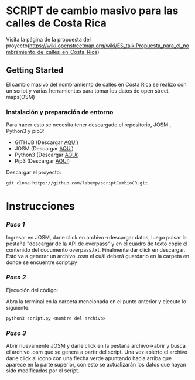 # SCRIPT de cambio masivo para las calles de Costa Rica 


Visita la página de la propuesta del proyecto(https://wiki.openstreetmap.org/wiki/ES_talk:Propuesta_para_el_nombramiento_de_calles_en_Costa_Rica) 

## Getting Started


El cambio masivo del nombramiento de calles en Costa Rica se realizó con un script y varias herramientas para tomar los datos de open street maps(OSM)



### Instalación y preparación de entorno

Para hacer esto se necesita tener descargado el repositorio, JOSM , Python3 y pip3:

* GITHUB (Descargar [AQUí](https://github.com/labexp/scriptCambioCR.git))
* JOSM (Descargar [AQUí](https://josm.openstreetmap.de/wiki/Download))
* Python3 (Descargar [AQUí](https://www.python.org/downloads/))
* Pip3 (Descargar [AQUí](https://www.tecmint.com/install-pip-in-linux/)) 


Descargar el proyecto:

```
git clone https://github.com/labexp/scriptCambioCR.git
```



Instrucciones
======

### _Paso 1_

Ingresar en JOSM, darle click en archivo->descargar datos, luego pulsar la pestaña "descargar de la API de overpass" y en el cuadro de texto copie el contenido del documento overpass.txt. Finalmente dar click en descargar. 
Esto va a generar un archivo .osm el cuál deberá guardarlo en la carpeta en donde se encuentre script.py


### _Paso 2_

Ejecución del código:

Abra la terminal en la carpeta mencionada en el punto anterior y ejecute lo siguiente:
        
```
python3 script.py <nombre del archivo>
```
    

### _Paso 3_

Abrir nuevamente JOSM y darle click en la pestaña archivo->abrir y busca el archivo .osm que se genera a partir del script. Una vez abierto el archivo darle click al ícono con una flecha verde apuntando hacia arriba que aparece en la parte superior, con esto se actualizarán los datos que hayan sido modificados por el script. 

